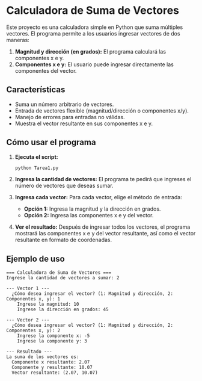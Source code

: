 # Calculadora de Suma de Vectores

Este proyecto es una calculadora simple en Python que suma múltiples vectores. El programa permite a los usuarios ingresar vectores de dos maneras:
1.  **Magnitud y dirección (en grados):** El programa calculará las componentes x e y.
2.  **Componentes x e y:** El usuario puede ingresar directamente las componentes del vector.

## Características

-   Suma un número arbitrario de vectores.
-   Entrada de vectores flexible (magnitud/dirección o componentes x/y).
-   Manejo de errores para entradas no válidas.
-   Muestra el vector resultante en sus componentes x e y.

## Cómo usar el programa

1.  **Ejecuta el script:**
    ```bash
    python Tarea1.py
    ```

2.  **Ingresa la cantidad de vectores:**
    El programa te pedirá que ingreses el número de vectores que deseas sumar.

3.  **Ingresa cada vector:**
    Para cada vector, elige el método de entrada:
    -   **Opción 1:** Ingresa la magnitud y la dirección en grados.
    -   **Opción 2:** Ingresa las componentes x e y del vector.

4.  **Ver el resultado:**
    Después de ingresar todos los vectores, el programa mostrará las componentes x e y del vector resultante, así como el vector resultante en formato de coordenadas.

## Ejemplo de uso

```
=== Calculadora de Suma de Vectores ===
Ingrese la cantidad de vectores a sumar: 2

--- Vector 1 ---
  ¿Cómo desea ingresar el vector? (1: Magnitud y dirección, 2: Componentes x, y): 1
    Ingrese la magnitud: 10
    Ingrese la dirección en grados: 45

--- Vector 2 ---
  ¿Cómo desea ingresar el vector? (1: Magnitud y dirección, 2: Componentes x, y): 2
    Ingrese la componente x: -5
    Ingrese la componente y: 3

--- Resultado ---
La suma de los vectores es:
  Componente x resultante: 2.07
  Componente y resultante: 10.07
  Vector resultante: (2.07, 10.07)
```
